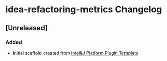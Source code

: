 <!-- Keep a Changelog guide -> https://keepachangelog.com -->

# idea-refactoring-metrics Changelog

## [Unreleased]
### Added
- Initial scaffold created from [IntelliJ Platform Plugin Template](https://github.com/JetBrains/intellij-platform-plugin-template)
